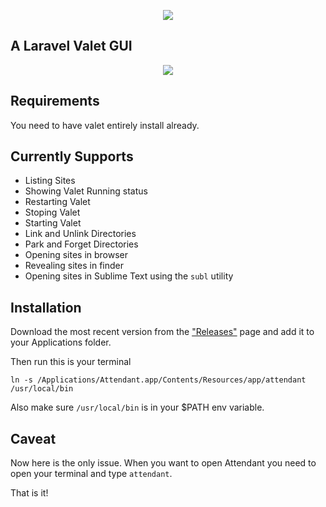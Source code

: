 <p align="center">
  <img src="https://cloud.githubusercontent.com/assets/11269635/23332321/1b25eafa-fb78-11e6-8590-3208fb934d9c.png">
</p>

## A Laravel Valet GUI

<p align="center">
  <img src="https://cloud.githubusercontent.com/assets/11269635/23332313/e01c6894-fb77-11e6-8cbd-67e097d2cf48.png">
</p>

## Requirements

You need to have valet entirely install already.

## Currently Supports

- Listing Sites
- Showing Valet Running status
- Restarting Valet
- Stoping Valet
- Starting Valet
- Link and Unlink Directories
- Park and Forget Directories
- Opening sites in browser
- Revealing sites in finder
- Opening sites in Sublime Text using the `subl` utility

## Installation

Download the most recent version from the ["Releases"](https://github.com/phppirate/attendant/releases) page and add it to your Applications folder.

Then run this is your terminal
```
ln -s /Applications/Attendant.app/Contents/Resources/app/attendant /usr/local/bin
```
Also make sure `/usr/local/bin` is in your $PATH env variable.

## Caveat

Now here is the only issue. When you want to open Attendant you need to open your terminal and type `attendant`.

That is it!
